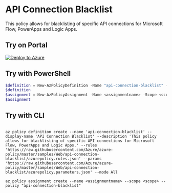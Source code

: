 # API Connection Blacklist

This policy allows for blacklisting of specific API connections for Microsoft Flow, PowerApps and Logic Apps.

## Try on Portal

[![Deploy to Azure](http://azuredeploy.net/deploybutton.png)](https://portal.azure.com/#blade/Microsoft_Azure_Policy/CreatePolicyDefinitionBlade/uri/https%3A%2F%2Fraw.githubusercontent.com%2FAzure%2Fazure-policy%2Fmaster%2Fsamples%2FWeb%2Fapi-connection-blacklist%2Fazurepolicy.json)

## Try with PowerShell

````powershell
$definition = New-AzPolicyDefinition -Name "api-connection-blacklist" -DisplayName "API Connection Blacklist" -description "This policy allows for blacklisting of specific API connections for Microsoft Flow, PowerApps and Logic Apps." -Policy 'https://raw.githubusercontent.com/Azure/azure-policy/master/samples/Web/api-connection-blacklist/azurepolicy.rules.json' -Parameter 'https://raw.githubusercontent.com/Azure/azure-policy/master/samples/Web/api-connection-blacklist/azurepolicy.parameters.json' -Mode All
$definition
$assignment = New-AzPolicyAssignment -Name <assignmentname> -Scope <scope>  -connectionNames <blacklisted connection names> -PolicyDefinition $definition
$assignment 
````



## Try with CLI

````cli

az policy definition create --name 'api-connection-blacklist' --display-name 'API Connection Blacklist' --description 'This policy allows for blacklisting of specific API connections for Microsoft Flow, PowerApps and Logic Apps.' --rules 'https://raw.githubusercontent.com/Azure/azure-policy/master/samples/Web/api-connection-blacklist/azurepolicy.rules.json' --params 'https://raw.githubusercontent.com/Azure/azure-policy/master/samples/Web/api-connection-blacklist/azurepolicy.parameters.json' --mode All

az policy assignment create --name <assignmentname> --scope <scope> --policy "api-connection-blacklist" 

````
